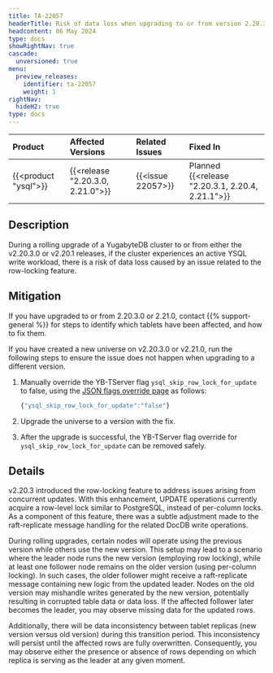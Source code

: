 ```yaml
---
title: TA-22057
headerTitle: Risk of data loss when upgrading to or from version 2.20.3.0 or 2.21.0
headcontent: 06 May 2024
type: docs
showRightNav: true
cascade:
  unversioned: true
menu:
  preview_releases:
    identifier: ta-22057
    weight: 1
rightNav:
  hideH2: true
type: docs
---
```


|          Product           |  Affected Versions  |  Related Issues   | Fixed In |
| :------------------------- | :------------------ | :---------------- | :------- |
| {{<product "ysql">}}       | {{<release "2.20.3.0, 2.21.0">}} | {{<issue 22057>}} | Planned {{<release "2.20.3.1, 2.20.4, 2.21.1">}}      |

## Description

During a rolling upgrade of a YugabyteDB cluster to or from either the v2.20.3.0 or v2.20.1 releases, if the cluster experiences an active YSQL write workload, there is a risk of data loss caused by an issue related to the row-locking feature.

## Mitigation

If you have upgraded to or from 2.20.3.0 or 2.21.0, contact {{% support-general %}} for steps to identify which tablets have been affected, and how to fix them.

If you have created a new universe on v2.20.3.0 or v2.21.0, run the following steps to ensure the issue does not happen when upgrading to a different version.

1. Manually override the YB-TServer flag `ysql_skip_row_lock_for_update` to false, using the [JSON flags override page](../../../yugabyte-platform/manage-deployments/edit-config-flags/#add-flags) as follows:

    ```js
    {"ysql_skip_row_lock_for_update":"false"}
    ```

1. Upgrade the universe to a version with the fix.

1. After the upgrade is successful, the YB-TServer flag override for `ysql_skip_row_lock_for_update` can be removed safely.

## Details

v2.20.3 introduced the row-locking feature to address issues arising from concurrent updates. With this enhancement, UPDATE operations currently acquire a row-level lock similar to PostgreSQL, instead of per-column locks. As a component of this feature, there was a subtle adjustment made to the raft-replicate message handling for the related DocDB write operations.

During rolling upgrades, certain nodes will operate using the previous version while others use the new version. This setup may lead to a scenario where the leader node runs the new version (employing row locking), while at least one follower node remains on the older version (using per-column locking). In such cases, the older follower might receive a raft-replicate message containing new logic from the updated leader. Nodes on the old version may mishandle writes generated by the new version, potentially resulting in corrupted table data or data loss. If the affected follower later becomes the leader, you may observe missing data for the updated rows.

Additionally, there will be data inconsistency between tablet replicas (new version versus old version) during this transition period. This inconsistency will persist until the affected rows are fully overwritten. Consequently, you may observe either the presence or absence of rows depending on which replica is serving as the leader at any given moment.
